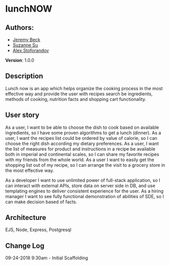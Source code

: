 # lunchNOW

## Authors: 
* [Jeremy Beck](https://github.com/mtncrawler/)
* [Suzanne Su](https://github.com/tiramisuzie/)
* [Alex Stoforandov](https://github.com/al1s/)

**Version**: 1.0.0

## Description
Lunch now is an app which helps organize the cooking process in the most effective way and provide the user with recipes search be ingredients, methods of cooking, nutrition facts and shopping cart functionality.

## User story
As a user, I want to be able to choose the dish to cook based on available ingredients, so I have some proven algorithms to get a lunch (dinner).
As a user, I want the recipes list could be ordered by value of calorie, so I can choose the right dish according my dietary preferences.
As a user, I want the list of measures for product and instructions in a recipe be available both in imperial and continental scales, so I can share my favorite recipes with my friends from the whole world.
As a user I want to easily get the shopping list out of my recipe, so I can arrange the visit to a grocery store in the most effective way.

As a developer I want to use unlimited power of full-stack application, so I can interact with external APIs, store data on server side in DB, and use templating engines to deliver consistent experience for the user.
As a hiring manager I want to see fully functional demonstration of abilities of SDE, so I can make decision based of facts.

## Architecture
EJS, Node, Express, Postgresql

## Change Log

09-24-2018 9:30am - Initial Scaffolding
